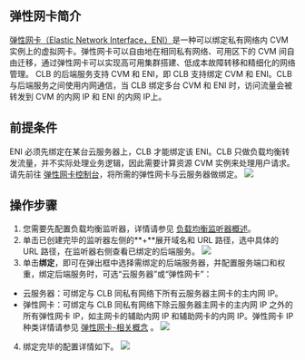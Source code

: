 ## 弹性网卡简介
[弹性网卡（Elastic Network Interface，ENI）](https://cloud.tencent.com/document/product/576/18525)是一种可以绑定私有网络内 CVM 实例上的虚拟网卡。弹性网卡可以自由地在相同私有网络、可用区下的 CVM 间自由迁移，通过弹性网卡可以实现高可用集群搭建、低成本故障转移和精细化的网络管理。
CLB 的后端服务支持 CVM 和 ENI，即 CLB 支持绑定 CVM 和 ENI。CLB 与后端服务之间使用内网通信，当 CLB 绑定多台 CVM 和 ENI 时，访问流量会被转发到 CVM 的内网 IP 和 ENI 的内网 IP上。

## 前提条件
ENI 必须先绑定在某台云服务器上，CLB 才能绑定该 ENI。CLB 只做负载均衡转发流量，并不实际处理业务逻辑，因此需要计算资源 CVM 实例来处理用户请求。请先前往 [弹性网卡控制台](https://console.cloud.tencent.com/vpc/eni)，将所需的弹性网卡与云服务器做绑定。
![](https://main.qcloudimg.com/raw/d47875ff339ffac1858396f2f9337ad7.png)

## 操作步骤
1. 您需要先配置负载均衡监听器，详情请参见 [负载均衡监听器概述](https://cloud.tencent.com/document/product/214/6151)。
2. 单击已创建完毕的监听器左侧的**+**展开域名和 URL 路径，选中具体的 URL 路径，在监听器右侧查看已绑定的后端服务。
![](https://main.qcloudimg.com/raw/12da12bb7b9c4be7baa6a7d911eea9d3.png)
3. 单击**绑定**，即可在弹出框中选择需绑定的后端服务器，并配置服务端口和权重，绑定后端服务时，可选“云服务器”或“弹性网卡”：
 - 云服务器：可绑定与 CLB 同私有网络下所有云服务器主网卡的主内网 IP。
 - 弹性网卡：可绑定与 CLB 同私有网络下除云服务器主网卡的主内网 IP 之外的所有弹性网卡 IP，如主网卡的辅助内网 IP 和辅助网卡的内网 IP。弹性网卡 IP 种类详情请参见 [弹性网卡-相关概念](https://cloud.tencent.com/document/product/576/18526) 。 
![](https://main.qcloudimg.com/raw/9f245440e1b9888b45224c3dae1d8429.png)
4. 绑定完毕的配置详情如下。
![](https://main.qcloudimg.com/raw/698acc505124c04cb626a8ca4abc1498.png)
